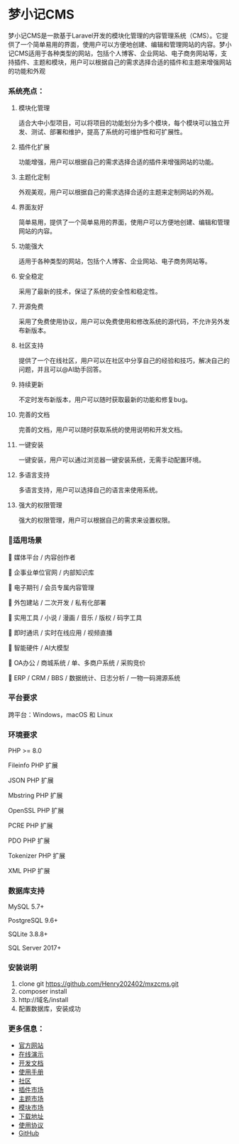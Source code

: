 
# **梦小记CMS**

梦小记CMS是一款基于Laravel开发的模块化管理的内容管理系统（CMS）。它提供了一个简单易用的界面，使用户可以方便地创建、编辑和管理网站的内容。梦小记CMS适用于各种类型的网站，包括个人博客、企业网站、电子商务网站等，支持插件、主题和模块，用户可以根据自己的需求选择合适的插件和主题来增强网站的功能和外观

### 系统亮点：
1. 模块化管理

    适合大中小型项目，可以将项目的功能划分为多个模块，每个模块可以独立开发、测试、部署和维护，提高了系统的可维护性和可扩展性。

2. 插件化扩展

    功能增强，用户可以根据自己的需求选择合适的插件来增强网站的功能。

3. 主题化定制
    
    外观美观，用户可以根据自己的需求选择合适的主题来定制网站的外观。

4. 界面友好
   
    简单易用，提供了一个简单易用的界面，使用户可以方便地创建、编辑和管理网站的内容。

5. 功能强大
        
    适用于各种类型的网站，包括个人博客、企业网站、电子商务网站等。

6. 安全稳定
        
    采用了最新的技术，保证了系统的安全性和稳定性。

7. 开源免费
            
    采用了免费使用协议，用户可以免费使用和修改系统的源代码，不允许另外发布新版本。

8. 社区支持
                
    提供了一个在线社区，用户可以在社区中分享自己的经验和技巧，解决自己的问题，并且可以@AI助手回答。

9. 持续更新
                        
    不定时发布新版本，用户可以随时获取最新的功能和修复bug。

10. 完善的文档
                            
    完善的文档，用户可以随时获取系统的使用说明和开发文档。
11. 一键安装
                            
    一键安装，用户可以通过浏览器一键安装系统，无需手动配置环境。
12. 多语言支持
                            
    多语言支持，用户可以选择自己的语言来使用系统。
13. 强大的权限管理
                            
    强大的权限管理，用户可以根据自己的需求来设置权限。

### 🎯适用场景

🔹 媒体平台 / 内容创作者

🔹 企事业单位官网 / 内部知识库

🔹 电子期刊 / 会员专属内容管理

🔹 外包建站 / 二次开发 / 私有化部署

🔹 实用工具 / 小说 / 漫画 / 音乐 / 版权 / 码字工具

🔹 即时通讯 / 实时在线应用 / 视频直播

🔹 智能硬件 / AI大模型

🔹 OA办公 / 商城系统 / 单、多商户系统 / 采购竞价

🔹 ERP / CRM / BBS / 数据统计、日志分析 / 一物一码溯源系统


### 平台要求

跨平台：Windows，macOS 和 Linux



### 环境要求

PHP >= 8.0

Fileinfo PHP 扩展

JSON PHP 扩展

Mbstring PHP 扩展

OpenSSL PHP 扩展

PCRE PHP 扩展

PDO PHP 扩展

Tokenizer PHP 扩展

XML PHP 扩展

### 数据库支持

MySQL 5.7+ 

PostgreSQL 9.6+

SQLite 3.8.8+

SQL Server 2017+ 


### 安装说明

1. clone git https://github.com/Henry202402/mxzcms.git
2. composer install
3. http://域名/install
4. 配置数据库，安装成功

### 更多信息：
- [官方网站](https://www.mxzcms.com)
- [在线演示](https://demo.mxzcms.com)
- [开发文档](https://manongdoc.com/coder/describe?course_id=13)
- [使用手册](https://manongdoc.com/coder/describe?course_id=14)
- [社区](https://www.mxzcloud.com/bbs)
- [插件市场](https://www.mxzcloud.com/cloud/applist?cloudtype=plugin)
- [主题市场](https://www.mxzcloud.com/cloud/applist?cloudtype=theme)
- [模块市场](https://www.mxzcloud.com/cloud/applist?cloudtype=module)
- [下载地址](https://www.mxzcloud.com)
- [使用协议](https://www.mxzcloud.com/api/cloud/getAgrees)
- [GitHub](https://github.com/Henry202402/mxzcms.git)






